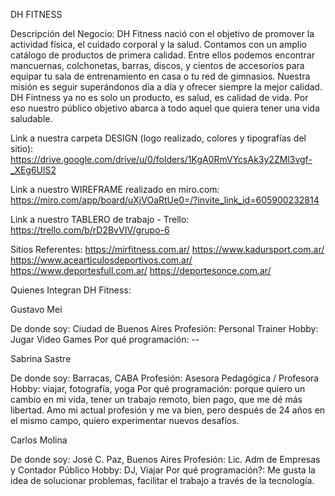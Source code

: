 DH FITNESS

Descripción del Negocio: 
DH Fitness nació con el objetivo de promover la actividad física, el cuidado corporal y la salud. Contamos con un amplio catálogo de productos de primera calidad. Entre ellos podemos encontrar mancuernas, colchonetas, barras, discos, y cientos de accesorios para equipar tu sala de entrenamiento en casa o tu red de gimnasios.
Nuestra misión es seguir superándonos día a día y ofrecer siempre la mejor calidad. DH Fintness ya no es solo un producto, es salud, es calidad de vida. Por eso nuestro público objetivo abarca a todo aquel que quiera tener una vida saludable.

Link a nuestra carpeta DESIGN (logo  realizado, colores y tipografías del sitio): https://drive.google.com/drive/u/0/folders/1KgA0RmVYcsAk3y2ZMl3vgf-_XEg6UlS2

Link a nuestro WIREFRAME realizado en miro.com:  https://miro.com/app/board/uXjVOaRtUe0=/?invite_link_id=605900232814

Link a nuestro TABLERO de trabajo - Trello: https://trello.com/b/rD2BvVIV/grupo-6 

Sitios Referentes:
https://mirfitness.com.ar/
https://www.kadursport.com.ar/
https://www.acearticulosdeportivos.com.ar/
https://www.deportesfull.com.ar/
https://deportesonce.com.ar/


Quienes Integran DH Fitness:

Gustavo Mei

De donde soy: Ciudad de Buenos Aires
Profesión: Personal Trainer
Hobby: Jugar Video Games
Por qué programación: -- 

Sabrina Sastre

De donde soy: Barracas, CABA
Profesión: Asesora Pedagógica / Profesora
Hobby: viajar, fotografía, yoga
Por qué programación: porque quiero un cambio en mi vida, tener un trabajo remoto, bien pago,  que me dé más libertad. Amo mi actual profesión y me va bien, pero después de 24 años en el mismo campo, quiero experimentar nuevos desafíos.

Carlos Molina

De donde soy: José C. Paz, Buenos Aires
Profesión: Lic. Adm de Empresas y Contador Público
Hobby: DJ, Viajar
Por qué programación?: Me gusta la idea de solucionar problemas, facilitar el trabajo a través de la tecnología.
